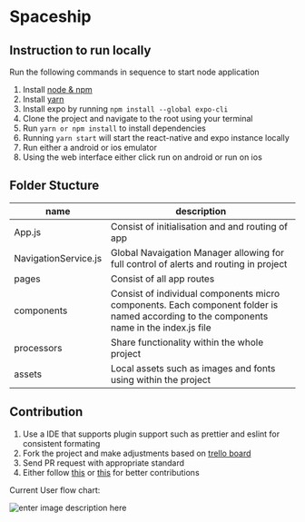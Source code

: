 ﻿# Spaceship


## Instruction to run locally

Run the following commands in sequence to start node application

1. Install [node & npm](https://nodejs.org/en/) 
2. Install [yarn](https://yarnpkg.com/)
3. Install expo by running `npm install --global expo-cli`
4. Clone the project and navigate to the root using your terminal
5. Run `yarn or npm install` to install dependencies
6.  Running `yarn start` will start the react-native and expo instance locally
7. Run either a android or ios emulator
8. Using the web interface either click run on android or run on ios

## Folder Stucture

| name | description |
|--|--|
| App.js | Consist of initialisation and and routing of app
| NavigationService.js| Global Navaigation Manager allowing for full control of alerts and routing in project |
| pages | Consist of all app routes
| components | Consist of individual components micro components. Each component folder is named according to the components name in the index.js file |
| processors | Share functionality within the whole project |
| assets | Local assets such as images and fonts using within the project |

## Contribution
1. Use a IDE that supports plugin support such as prettier and eslint for consistent formating
2. Fork the project and make adjustments based on [trello board](https://trello.com/b/4j1MI8X3/spaceshipdev)
3. Send PR request with appropriate standard
4. Either follow [this](https://github.com/firstcontributions/first-contributions) or [this](https://github.com/freeCodeCamp/how-to-contribute-to-open-source) for better contributions


Current User flow chart:

![enter image description here](https://i.imgur.com/2EwKrHR.png)

